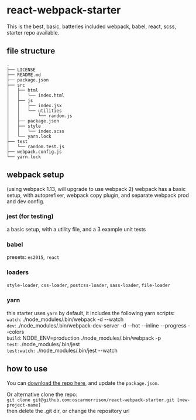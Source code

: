# react-webpack-starter
This is the best, basic, batteries included webpack, babel, react, scss,
starter repo available.

## file structure
```
.
├── LICENSE
├── README.md
├── package.json
├── src
│   ├── html
│   │   └── index.html
│   ├── js
│   │   ├── index.jsx
│   │   └── utilities
│   │       └── random.js
│   ├── package.json
│   ├── style
│   │   └── index.scss
│   └── yarn.lock
├── test
│   └── random.test.js
├── webpack.config.js
└── yarn.lock
```

## webpack setup
(using webpack 1.13, will upgrade to use webpack 2)
webpack has a basic setup, with autoprefixer, webpack copy plugin,
and separate webpack prod and dev config.

### jest (for testing)
a basic setup, with a utility file, and a 3 example unit tests

### babel
presets: `es2015`, `react`

### loaders
`style-loader`, `css-loader`, `postcss-loader`, `sass-loader`,
`file-loader`

### yarn 
this starter uses `yarn` by default, it includes the following yarn scripts:  
`watch`: ./node_modules/.bin/webpack -d --watch  
`dev`: ./node_modules/.bin/webpack-dev-server -d --hot --inline --progress --colors  
`build`: NODE_ENV=production ./node_modules/.bin/webpack -p  
`test`:  ./node_modules/.bin/jest  
`test:watch:`  ./node_modules/.bin/jest --watch  

## how to use
You can [download the repo here](https://github.com/oscarmorrison/react-webpack-starter/archive/master.zip), and update the `package.json`.

Or alternative clone the repo:  
`git clone git@github.com:oscarmorrison/react-webpack-starter.git [new-project-name]`  
then delete the .git dir, or change the repository url
